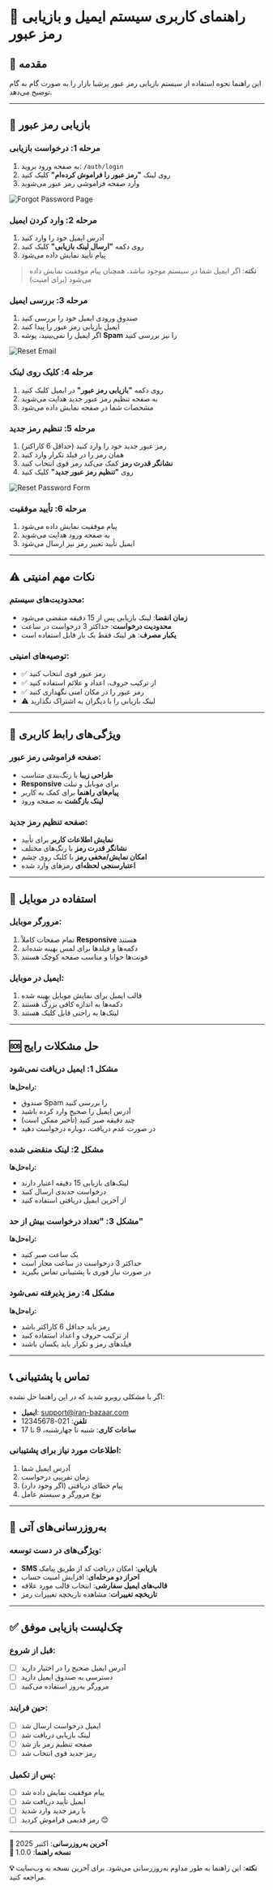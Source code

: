 # 📧 راهنمای کاربری سیستم ایمیل و بازیابی رمز عبور

## 🎯 مقدمه
این راهنما نحوه استفاده از سیستم بازیابی رمز عبور پرشیا بازار را به صورت گام به گام توضیح می‌دهد.

---

## 🔐 بازیابی رمز عبور

### مرحله 1: درخواست بازیابی

1. به صفحه ورود بروید: `/auth/login`
2. روی لینک **"رمز عبور را فراموش کرده‌ام"** کلیک کنید
3. وارد صفحه فراموشی رمز عبور می‌شوید

![Forgot Password Page](../images/forgot-password.png)

### مرحله 2: وارد کردن ایمیل

1. آدرس ایمیل خود را وارد کنید
2. روی دکمه **"ارسال لینک بازیابی"** کلیک کنید
3. پیام تأیید نمایش داده می‌شود

> **نکته**: اگر ایمیل شما در سیستم موجود نباشد، همچنان پیام موفقیت نمایش داده می‌شود (برای امنیت)

### مرحله 3: بررسی ایمیل

1. صندوق ورودی ایمیل خود را بررسی کنید
2. ایمیل بازیابی رمز عبور را پیدا کنید
3. اگر ایمیل را نمی‌بینید، پوشه **Spam** را نیز بررسی کنید

![Reset Email](../images/reset-email.png)

### مرحله 4: کلیک روی لینک

1. روی دکمه **"بازیابی رمز عبور"** در ایمیل کلیک کنید
2. به صفحه تنظیم رمز عبور جدید هدایت می‌شوید
3. مشخصات شما در صفحه نمایش داده می‌شود

### مرحله 5: تنظیم رمز جدید

1. رمز عبور جدید خود را وارد کنید (حداقل 6 کاراکتر)
2. همان رمز را در فیلد تکرار وارد کنید
3. **نشانگر قدرت رمز** کمک می‌کند رمز قوی انتخاب کنید
4. روی **"تنظیم رمز عبور جدید"** کلیک کنید

![Reset Password Form](../images/reset-password-form.png)

### مرحله 6: تأیید موفقیت

1. پیام موفقیت نمایش داده می‌شود
2. به صفحه ورود هدایت می‌شوید
3. ایمیل تأیید تغییر رمز نیز ارسال می‌شود

---

## ⚠️ نکات مهم امنیتی

### محدودیت‌های سیستم:
- **زمان انقضا**: لینک بازیابی پس از 15 دقیقه منقضی می‌شود
- **محدودیت درخواست**: حداکثر 3 درخواست در ساعت
- **یکبار مصرف**: هر لینک فقط یک بار قابل استفاده است

### توصیه‌های امنیتی:
- ✅ رمز عبور قوی انتخاب کنید
- ✅ از ترکیب حروف، اعداد و علائم استفاده کنید
- ✅ رمز عبور را در مکان امنی نگهداری کنید
- ⚠️ لینک بازیابی را با دیگران به اشتراک نگذارید

---

## 🎨 ویژگی‌های رابط کاربری

### صفحه فراموشی رمز عبور:
- **طراحی زیبا** با رنگ‌بندی متناسب
- **Responsive** برای موبایل و تبلت
- **پیام‌های راهنما** برای کمک به کاربر
- **لینک بازگشت** به صفحه ورود

### صفحه تنظیم رمز جدید:
- **نمایش اطلاعات کاربر** برای تأیید
- **نشانگر قدرت رمز** با رنگ‌های مختلف
- **امکان نمایش/مخفی رمز** با کلیک روی چشم
- **اعتبارسنجی لحظه‌ای** رمزهای وارد شده

---

## 📱 استفاده در موبایل

### مرورگر موبایل:
1. تمام صفحات کاملاً **Responsive** هستند
2. دکمه‌ها و فیلدها برای لمس بهینه شده‌اند
3. فونت‌ها خوانا و مناسب صفحه کوچک هستند

### ایمیل در موبایل:
1. قالب ایمیل برای نمایش موبایل بهینه شده
2. دکمه‌ها به اندازه کافی بزرگ هستند
3. لینک‌ها به راحتی قابل کلیک هستند

---

## 🆘 حل مشکلات رایج

### مشکل 1: ایمیل دریافت نمی‌شود
**راه‌حل‌ها:**
- صندوق Spam را بررسی کنید
- آدرس ایمیل را صحیح وارد کرده باشید
- چند دقیقه صبر کنید (تأخیر ممکن است)
- در صورت عدم دریافت، دوباره درخواست دهید

### مشکل 2: لینک منقضی شده
**راه‌حل‌ها:**
- لینک‌های بازیابی 15 دقیقه اعتبار دارند
- درخواست جدیدی ارسال کنید
- از آخرین ایمیل دریافتی استفاده کنید

### مشکل 3: "تعداد درخواست بیش از حد"
**راه‌حل‌ها:**
- یک ساعت صبر کنید
- حداکثر 3 درخواست در ساعت مجاز است
- در صورت نیاز فوری با پشتیبانی تماس بگیرید

### مشکل 4: رمز پذیرفته نمی‌شود
**راه‌حل‌ها:**
- رمز باید حداقل 6 کاراکتر باشد
- از ترکیب حروف و اعداد استفاده کنید
- فیلدهای رمز و تکرار باید یکسان باشند

---

## 📞 تماس با پشتیبانی

اگر با مشکلی روبرو شدید که در این راهنما حل نشده:

- **ایمیل**: support@iran-bazaar.com
- **تلفن**: 021-12345678
- **ساعات کاری**: شنبه تا چهارشنبه، 9 تا 17

### اطلاعات مورد نیاز برای پشتیبانی:
1. آدرس ایمیل شما
2. زمان تقریبی درخواست
3. پیام خطای دریافتی (اگر وجود دارد)
4. نوع مرورگر و سیستم عامل

---

## 🔄 به‌روزرسانی‌های آتی

### ویژگی‌های در دست توسعه:
- **SMS بازیابی**: امکان دریافت کد از طریق پیامک
- **احراز دو مرحله‌ای**: افزایش امنیت حساب
- **قالب‌های ایمیل سفارشی**: انتخاب قالب مورد علاقه
- **تاریخچه تغییرات**: مشاهده تاریخچه تغییرات رمز

---

## ✅ چک‌لیست بازیابی موفق

### قبل از شروع:
- [ ] آدرس ایمیل صحیح را در اختیار دارید
- [ ] دسترسی به صندوق ایمیل دارید
- [ ] مرورگر به‌روز استفاده می‌کنید

### حین فرایند:
- [ ] ایمیل درخواست ارسال شد
- [ ] لینک بازیابی دریافت شد
- [ ] صفحه تنظیم رمز باز شد
- [ ] رمز جدید قوی انتخاب شد

### پس از تکمیل:
- [ ] پیام موفقیت نمایش داده شد
- [ ] ایمیل تأیید دریافت شد
- [ ] با رمز جدید وارد شدید
- [ ] رمز قدیمی فراموش کردید 😊

---

**📅 آخرین به‌روزرسانی**: اکتبر 2025  
**📄 نسخه راهنما**: 1.0.0

**💡 نکته**: این راهنما به طور مداوم به‌روزرسانی می‌شود. برای آخرین نسخه به وب‌سایت مراجعه کنید.
